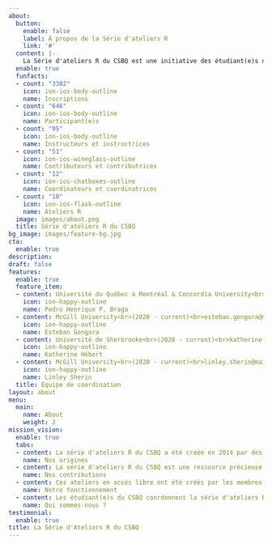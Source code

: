 ```yaml
---
about:
  button:
    enable: false
    label: À propos de la Série d'ateliers R
    link: '#'
  content: |-
    La Série d'ateliers R du CSBQ est une initiative des étudiant(e)s des cycles supérieurs et des postdoctorant(e)s du Centre québécois des sciences de la biodiversité (CSBQ). <br>Nous offrons des ateliers à d'autres étudiant(e)s des cycles supérieurs et des postdoctorant(e)s pour les aider à s'orienter dans les statistiques pour la recherche en écologie, évolution et biodiversité.
  enable: true
  funfacts:
  - count: "3382"
    icon: ion-ios-body-outline
    name: Inscriptions
  - count: "646"
    icon: ion-ios-body-outline
    name: Participant(e)s
  - count: "95"
    icon: ion-ios-body-outline
    name: Instructeurs et instructrices
  - count: "51"
    icon: ion-ios-wineglass-outline
    name: Contributeurs et contributrices
  - count: "12"
    icon: ion-ios-chatboxes-outline
    name: Coordinateurs et coordinatrices
  - count: "10"
    icon: ion-ios-flask-outline
    name: Ateliers R
  image: images/about.png
  title: Série d'ateliers R du CSBQ
bg_image: images/feature-bg.jpg
cta:
  enable: true
description:
draft: false
features:
  enable: true
  feature_item:
  - content: Université du Québec à Montréal & Concordia University<br>(2017 - current)<br>ph.pereirabraga@gmail.com
    icon: ion-happy-outline
    name: Pedro Henrique P. Braga
  - content: McGill University<br>(2020 - current)<br>esteban.gongora@mail.mcgill.ca
    icon: ion-happy-outline
    name: Esteban Gongora
  - content: Université de Sherbrooke<br>(2020 - current)<br>katherine.hebert@usherbrooke.ca
    icon: ion-happy-outline
    name: Katherine Hébert
  - content: McGill University<br>(2020 - current)<br>linley.sherin@mail.mcgill.ca
    icon: ion-happy-outline
    name: Linley Sherin
  title: Équipe de coordination
layout: about
menu:
  main:
    name: About
    weight: 2
mission_vision:
  enable: true
  tabs:
  - content: La série d'ateliers R du CSBQ a été créée en 2014 par des étudiant(e)s des cycles supérieurs et des postdoctorant(e)s du CSBQ inspirés par les [ateliers statistique de BGSA McGill](https://sites.google.com/site/mcgillbgsa/), Vincent Fugère, Dalal Hanna, et Zofia Taranu. Tous les ateliers offerts aujourd'hui ont d'abord été développés par des étudiant(e)s des cycles supérieurs et des postdoctorant(e)s du CSBQ, et ont été maintenus par de nombreux autres étudiant(e)s des cycles supérieurs et des postdoctorant(e)s du CSBQ depuis 2014. En 2017, Léa Blondel, Marie-Hélène Brice et Pedro Henrique P. Braga ont entamé un processus visant à améliorer la reproductibilité et la collaboration pour le matériel des ateliers en convertissant les présentations Prezi originales en code RMarkdown, et en faisant la transition vers l'hébergement et le développement du contenu sur GitHub. L'équipe de coordination actuelle a poursuivi cette tâche et aura bientôt terminé la conversion du matériel écrit en RMarkdown et la centralisation de tous les ateliers sur Github.
    name: Nos origines
  - content: La série d'ateliers R du CSBQ est une ressource précieuse pour les étudiant(e)s des cycles supérieurs et des postdoctorant(e)s qui cherchent à améliorer leurs compétences et à acquérir de l'expérience en R, en statistiques, en collaboration et en enseignement, ainsi qu'en développement critique de contenu éducatif. Presque tous les aspects de la série sont rendus possibles par les contributions étudiant(e)s des cycles supérieurs et des postdoctorant(e)s qui cherchent à développer leurs compétences en coordonnant la série, en contribuant au développement et à l'enseignement des ateliers, et en participant aux ateliers année après année.
    name: Nos contributions
  - content: Ces ateliers en accès libre ont été créés par les membres du CSBQ pour les membres du CSBQ et la communauté au sens large. Le contenu de ces ateliers a été continuellement revu par les pairs et développé par les membres du CSBQ depuis leur développement initial en 2014. La série d'ateliers est instruite par des étudiant(e)s des cycles supérieurs et des postdoctorant(e)s du CSBQ, en anglais et en français, chaque année.
    name: Notre fonctionnement
  - content: Les étudiant(e)s du CSBQ coordonnent la série d'ateliers R et le Colloque R annuel. La série est actuellement coordonnée par quatre étudiants du CSBQ - Pedro Henrique P. Braga (depuis 2017), Katherine Hébert (depuis 2020), Linley Sherin (depuis 2020), et Esteban Gongora (depuis 2020). Les anciens coordonnateurs sont Marc-Olivier Beausoleil (2018-2019), Léa Blondel (2017-2018), Marie-Hélène Brice (2017-2020), Alexis Carteron (2019-2020), Vincent Fugère (2014-2017), Dalal Hanna (2014-2017), Krista Oke (2016-2017), Jacob Ziegler (2015-2016), Zofia Taranu (2014-2016).
    name: Qui sommes-nous ?
testimonial:
  enable: true
title: La Série d'Ateliers R du CSBQ
---
```

